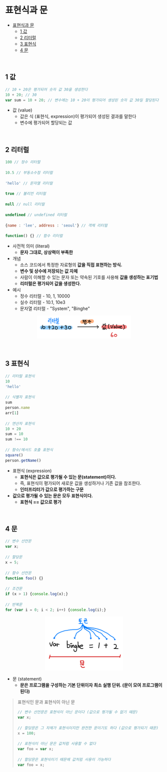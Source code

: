 # 표현식과 문

- [표현식과 문](#표현식과-문)
  - [1 값](#1-값)
  - [2 리터럴](#2-리터럴)
  - [3 표현식](#3-표현식)
  - [4 문](#4-문)

<br>

## 1 값

```js
// 10 + 20은 평가되어 숫자 값 30을 생성한다
10 + 20; // 30
var sum = 10 + 20; // 변수에는 10 + 20이 평가되어 생성된 숫자 값 30일 할당된다
```

* 값 (value)
  * 값은 식 (표현식, expression)이 평가되어 생성된 결과를 말한다
  * 변수에 평가되어 할당되는 값

<br>

## 2 리터럴

```js
100 // 정수 리터럴

10.5 // 부동소수점 리터럴

'hello' // 문자열 리터럴

true // 불리언 리터럴

null // null 리터럴

undefined // undefined 리터럴

{name : 'lee', address : 'seoul'} // 객체 리터럴

function() {} // 함수 리터럴
```

* 사전적 의미 (literal)
  * **문자 그대로, 상상력이 부족한**
* 개념
  * 소스 코드에서 특정한 자료형의 **값을 직접 표현하는 방식.**
  * **변수 및 상수에 저장되는 값 자체**
  * 사람이 이해할 수 있는 문자 또는 약속된 기호를 사용해 **값을 생성하는 표기법**
  * **리터럴은 평가되어 값을 생성한다.**
* 예시
    * 정수 리터럴 - 10, 1, 10000
    * 실수 리터럴 - 10.1, 10e3
    * 문자열 리터럴 - "System", "Binghe"

<p align="center"><img src="image/IMG_600F172FBAD7-1.jpeg" width="300" /></p>

<br>

## 3 표현식

```js
// 리터럴 표현식
10
'hello'

// 식별자 표현식
sum
person.name
arr[1]

// 연산자 표현식
10 + 20
sum = 10
sum !== 10

// 함수/메서드 호출 표현식
square()
person.getName()
```

* 표현식 (expression)
  * **표현식은 값으로 평가될 수 있는 문(statement)이다.**
  * 즉, 표현식이 평가되어 새로운 값을 생성하거나 기존 값을 참조한다.
  * **인터프리터가 값으로 평가하는 구문**
* **값으로 평가될 수 있는 문은 모두 표현식이다.**
  * **표현식 == 값으로 평가**

<br>

## 4 문

```js
// 변수 선언문
var x;

// 할당문
x = 5;

// 함수 선언문
function foo() {}

// 조건문
if (x > 1) {console.log(x);}

// 반복문
for (var i = 0; i < 2; i++) {console.log(i);}
```

<p align="center"><img src="image/IMG_765F559546A9-1.jpeg" width="250" /></p>

* 문 (statement)
  * **문은 프로그램을 구성하는 기본 단위이자 최소 실행 단위. (문이 모여 프로그램이 된다)**


> 표현식인 문과 표현식이 아닌 문
>
> ```js
> // 변수 선언문은 표현식이 아닌 문이다 (값으로 평가될 수 없기 때문)
> var x;
> 
> // 할당문은 그 자체가 표현식이지만 완전한 문이기도 하다 (값으로 평가되기 때문)
> x = 100;
> 
> // 표현식이 아닌 문은 값처럼 사용할 수 없다
> var foo = var x;
> 
> // 할당문은 표현식이기 때문에 값처럼 사용이 가능하다
> var foo = x;
> ```

<br>